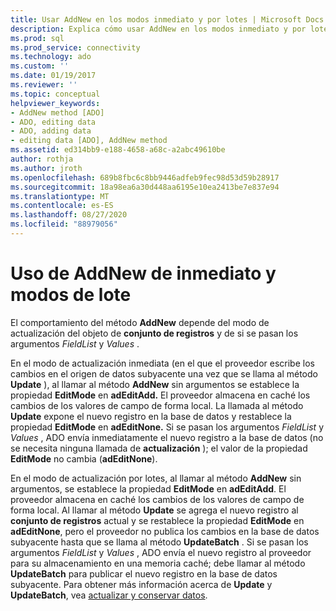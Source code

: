 ```yaml
---
title: Usar AddNew en los modos inmediato y por lotes | Microsoft Docs
description: Explica cómo usar AddNew en los modos inmediato y por lotes.
ms.prod: sql
ms.prod_service: connectivity
ms.technology: ado
ms.custom: ''
ms.date: 01/19/2017
ms.reviewer: ''
ms.topic: conceptual
helpviewer_keywords:
- AddNew method [ADO]
- ADO, editing data
- ADO, adding data
- editing data [ADO], AddNew method
ms.assetid: ed314bb9-e188-4658-a68c-a2abc49610be
author: rothja
ms.author: jroth
ms.openlocfilehash: 689b8fbc6c8bb9446adfeb9fec98d53d59b28917
ms.sourcegitcommit: 18a98ea6a30d448aa6195e10ea2413be7e837e94
ms.translationtype: MT
ms.contentlocale: es-ES
ms.lasthandoff: 08/27/2020
ms.locfileid: "88979056"
---
```

# <a name="using-addnew-in-immediate-and-batch-modes"></a>Uso de AddNew de inmediato y modos de lote
El comportamiento del método **AddNew** depende del modo de actualización del objeto de **conjunto de registros** y de si se pasan los argumentos *FieldList* y *Values* .  
  
 En el modo de actualización inmediata (en el que el proveedor escribe los cambios en el origen de datos subyacente una vez que se llama al método **Update** ), al llamar al método **AddNew** sin argumentos se establece la propiedad **EditMode** en **adEditAdd.** El proveedor almacena en caché los cambios de los valores de campo de forma local. La llamada al método **Update** expone el nuevo registro en la base de datos y restablece la propiedad **EditMode** en **adEditNone.** Si se pasan los argumentos *FieldList* y *Values* , ADO envía inmediatamente el nuevo registro a la base de datos (no se necesita ninguna llamada de **actualización** ); el valor de la propiedad **EditMode** no cambia (**adEditNone**).  
  
 En el modo de actualización por lotes, al llamar al método **AddNew** sin argumentos, se establece la propiedad **EditMode** en **adEditAdd**. El proveedor almacena en caché los cambios de los valores de campo de forma local. Al llamar al método **Update** se agrega el nuevo registro al **conjunto de registros** actual y se restablece la propiedad **EditMode** en **adEditNone**, pero el proveedor no publica los cambios en la base de datos subyacente hasta que se llama al método **UpdateBatch** . Si se pasan los argumentos *FieldList* y *Values* , ADO envía el nuevo registro al proveedor para su almacenamiento en una memoria caché; debe llamar al método **UpdateBatch** para publicar el nuevo registro en la base de datos subyacente. Para obtener más información acerca de **Update** y **UpdateBatch**, vea [actualizar y conservar datos](../../../ado/guide/data/updating-and-persisting-data.md).

